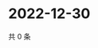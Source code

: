 # 2022-12-30

共 0 条

<!-- BEGIN WEIBO -->
<!-- 最后更新时间 Fri Dec 30 2022 07:14:52 GMT+0800 (China Standard Time) -->

<!-- END WEIBO -->
